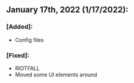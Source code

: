 ## January 17th, 2022 (1/17/2022):
### [Added]:
- Config files
### [Fixed]:
- RIOTFALL
- Moved some UI elements around
